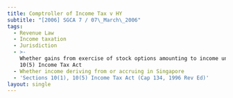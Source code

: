 ```yaml
---
title: Comptroller of Income Tax v HY
subtitle: "[2006] SGCA 7 / 07\_March\_2006"
tags:
  - Revenue Law
  - Income taxation
  - Jurisdiction
  - >-
    Whether gains from exercise of stock options amounting to income under s
    10(5) Income Tax Act
  - Whether income deriving from or accruing in Singapore
  - 'Sections 10(1), 10(5) Income Tax Act (Cap 134, 1996 Rev Ed)'
layout: single
---
```


